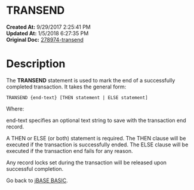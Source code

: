 # TRANSEND

**Created At:** 9/29/2017 2:25:41 PM  
**Updated At:** 1/5/2018 6:27:35 PM  
**Original Doc:** [278974-transend](https://docs.jbase.com/36868-jbase-basic/278974-transend)  


# Description

The **TRANSEND** statement is used to mark the end of a successfully completed transaction. It takes the general form:

```
TRANSEND {end-text} [THEN statement | ELSE statement]
```

Where:

end-text specifies an optional text string to save with the transaction end record.

A THEN or ELSE (or both) statement is required. The THEN clause will be executed if the transaction is successfully ended. The ELSE clause will be executed if the transaction end fails for any reason.

Any record locks set during the transaction will be released upon successful completion.



Go back to [jBASE BASIC](./../jbase-basic-programmers-reference-guide).
